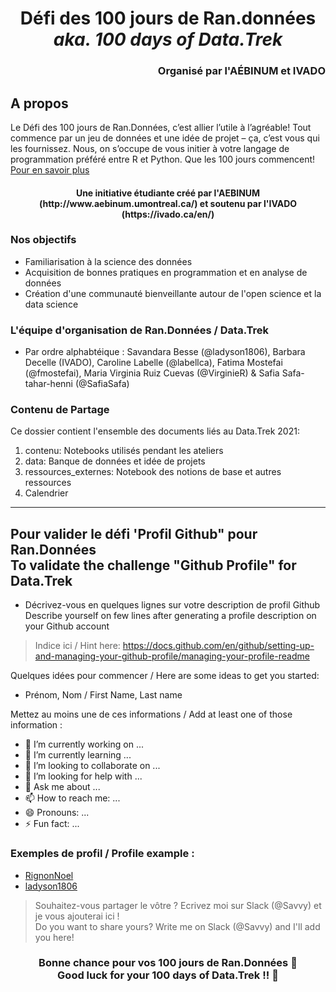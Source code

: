 <h1 align='center'>Défi des 100 jours de Ran.données <br> <i>aka. 100 days of Data.Trek</i></h1>

<h3 align='right'>Organisé par l'AÉBINUM et IVADO</h3>

## A propos

Le Défi des 100 jours de Ran.Données, c’est allier l’utile à l’agréable! Tout commence par un jeu de données et une idée de projet – ça, c’est vous qui les fournissez. Nous, on s’occupe de vous initier à votre langage de programmation préféré entre R et Python. Que les 100 jours commencent! [Pour en savoir plus](http://www.aebinum.umontreal.ca/datatrek2021.html#)

<h4 align='center'>Une initiative étudiante créé par l'AEBINUM (http://www.aebinum.umontreal.ca/) et soutenu par l'IVADO (https://ivado.ca/en/)</h4>

### Nos objectifs 

- Familiarisation à la science des données 
- Acquisition de bonnes pratiques en programmation et en analyse de données 
- Création d'une communauté bienveillante autour de l'open science et la data science

### L'équipe d'organisation de Ran.Données / Data.Trek

- Par ordre alphabtéique : Savandara Besse (@ladyson1806), Barbara Decelle (IVADO), Caroline Labelle (@labellca), Fatima Mostefai (@fmostefai), Maria Virginia Ruiz Cuevas (@VirginieR) & Safia Safa-tahar-henni (@SafiaSafa)

### Contenu de Partage

Ce dossier contient l'ensemble des documents liés au Data.Trek 2021: 
1. contenu: Notebooks utilisés pendant les ateliers 
2. data: Banque de données et idée de projets 
3. ressources_externes: Notebook des notions de base et autres ressources
4. Calendrier

_______

## Pour valider le défi 'Profil Github" pour Ran.Données <br> To validate the challenge "Github Profile" for Data.Trek
- Décrivez-vous en quelques lignes sur votre description de profil Github <br> Describe yourself on few lines after generating a profile description on your Github account

> Indice ici / Hint here: https://docs.github.com/en/github/setting-up-and-managing-your-github-profile/managing-your-profile-readme

Quelques idées pour commencer / Here are some ideas to get you started:
- Prénom, Nom / First Name, Last name

Mettez au moins une de ces informations / Add at least one of those information :
- 🔭 I’m currently working on ...
- 🌱 I’m currently learning ...
- 👯 I’m looking to collaborate on ...
- 🤔 I’m looking for help with ...
- 💬 Ask me about ...
- 📫 How to reach me: ...
- 😄 Pronouns: ...
- ⚡ Fun fact: ...

### Exemples de profil / Profile example :
- <a href='https://github.com/RignonNoel'>RignonNoel</a>
- <a href='https://github.com/ladyson1806'>ladyson1806</a>

> Souhaitez-vous partager le vôtre ? Ecrivez moi sur Slack (@Savvy) et je vous ajouterai ici ! <br>
> Do you want to share yours? Write me on Slack (@Savvy) and I'll add you here!

<h3 align='center'>Bonne chance pour vos 100 jours de Ran.Données 🎉 <br> Good luck for your 100 days of Data.Trek !! 🎉</h3>
  
